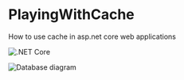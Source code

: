 # PlayingWithCache
How to use cache in asp.net core web applications


![.NET Core](https://github.com/hrsh/PlayingWithCache/workflows/.NET%20Core/badge.svg)


![Database diagram](hrsh/PlayingWithCache/blob/master/PlayingWithCache/databaseDiagram.png)
